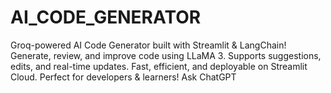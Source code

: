 # AI_CODE_GENERATOR
Groq-powered AI Code Generator built with Streamlit &amp; LangChain! Generate, review, and improve code using LLaMA 3. Supports suggestions, edits, and real-time updates. Fast, efficient, and deployable on Streamlit Cloud. Perfect for developers &amp; learners!          Ask ChatGPT

